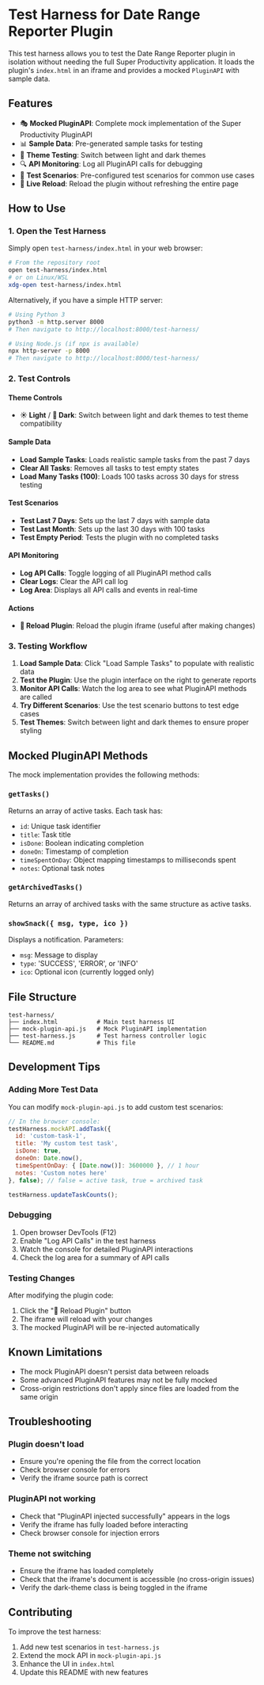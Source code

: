 # Test Harness for Date Range Reporter Plugin

This test harness allows you to test the Date Range Reporter plugin in isolation without needing the full Super Productivity application. It loads the plugin's `index.html` in an iframe and provides a mocked `PluginAPI` with sample data.

## Features

- 🎭 **Mocked PluginAPI**: Complete mock implementation of the Super Productivity PluginAPI
- 📊 **Sample Data**: Pre-generated sample tasks for testing
- 🎨 **Theme Testing**: Switch between light and dark themes
- 🔍 **API Monitoring**: Log all PluginAPI calls for debugging
- 🧪 **Test Scenarios**: Pre-configured test scenarios for common use cases
- 🔄 **Live Reload**: Reload the plugin without refreshing the entire page

## How to Use

### 1. Open the Test Harness

Simply open `test-harness/index.html` in your web browser:

```bash
# From the repository root
open test-harness/index.html
# or on Linux/WSL
xdg-open test-harness/index.html
```

Alternatively, if you have a simple HTTP server:

```bash
# Using Python 3
python3 -m http.server 8000
# Then navigate to http://localhost:8000/test-harness/

# Using Node.js (if npx is available)
npx http-server -p 8000
# Then navigate to http://localhost:8000/test-harness/
```

### 2. Test Controls

#### Theme Controls
- **☀️ Light** / **🌙 Dark**: Switch between light and dark themes to test theme compatibility

#### Sample Data
- **Load Sample Tasks**: Loads realistic sample tasks from the past 7 days
- **Clear All Tasks**: Removes all tasks to test empty states
- **Load Many Tasks (100)**: Loads 100 tasks across 30 days for stress testing

#### Test Scenarios
- **Test Last 7 Days**: Sets up the last 7 days with sample data
- **Test Last Month**: Sets up the last 30 days with 100 tasks
- **Test Empty Period**: Tests the plugin with no completed tasks

#### API Monitoring
- **Log API Calls**: Toggle logging of all PluginAPI method calls
- **Clear Logs**: Clear the API call log
- **Log Area**: Displays all API calls and events in real-time

#### Actions
- **🔄 Reload Plugin**: Reload the plugin iframe (useful after making changes)

### 3. Testing Workflow

1. **Load Sample Data**: Click "Load Sample Tasks" to populate with realistic data
2. **Test the Plugin**: Use the plugin interface on the right to generate reports
3. **Monitor API Calls**: Watch the log area to see what PluginAPI methods are called
4. **Try Different Scenarios**: Use the test scenario buttons to test edge cases
5. **Test Themes**: Switch between light and dark themes to ensure proper styling

## Mocked PluginAPI Methods

The mock implementation provides the following methods:

### `getTasks()`
Returns an array of active tasks. Each task has:
- `id`: Unique task identifier
- `title`: Task title
- `isDone`: Boolean indicating completion
- `doneOn`: Timestamp of completion
- `timeSpentOnDay`: Object mapping timestamps to milliseconds spent
- `notes`: Optional task notes

### `getArchivedTasks()`
Returns an array of archived tasks with the same structure as active tasks.

### `showSnack({ msg, type, ico })`
Displays a notification. Parameters:
- `msg`: Message to display
- `type`: 'SUCCESS', 'ERROR', or 'INFO'
- `ico`: Optional icon (currently logged only)

## File Structure

```
test-harness/
├── index.html           # Main test harness UI
├── mock-plugin-api.js   # Mock PluginAPI implementation
├── test-harness.js      # Test harness controller logic
└── README.md            # This file
```

## Development Tips

### Adding More Test Data

You can modify `mock-plugin-api.js` to add custom test scenarios:

```javascript
// In the browser console:
testHarness.mockAPI.addTask({
  id: 'custom-task-1',
  title: 'My custom test task',
  isDone: true,
  doneOn: Date.now(),
  timeSpentOnDay: { [Date.now()]: 3600000 }, // 1 hour
  notes: 'Custom notes here'
}, false); // false = active task, true = archived task

testHarness.updateTaskCounts();
```

### Debugging

1. Open browser DevTools (F12)
2. Enable "Log API Calls" in the test harness
3. Watch the console for detailed PluginAPI interactions
4. Check the log area for a summary of API calls

### Testing Changes

After modifying the plugin code:
1. Click the "🔄 Reload Plugin" button
2. The iframe will reload with your changes
3. The mocked PluginAPI will be re-injected automatically

## Known Limitations

- The mock PluginAPI doesn't persist data between reloads
- Some advanced PluginAPI features may not be fully mocked
- Cross-origin restrictions don't apply since files are loaded from the same origin

## Troubleshooting

### Plugin doesn't load
- Ensure you're opening the file from the correct location
- Check browser console for errors
- Verify the iframe source path is correct

### PluginAPI not working
- Check that "PluginAPI injected successfully" appears in the logs
- Verify the iframe has fully loaded before interacting
- Check browser console for injection errors

### Theme not switching
- Ensure the iframe has loaded completely
- Check that the iframe's document is accessible (no cross-origin issues)
- Verify the dark-theme class is being toggled in the iframe

## Contributing

To improve the test harness:
1. Add new test scenarios in `test-harness.js`
2. Extend the mock API in `mock-plugin-api.js`
3. Enhance the UI in `index.html`
4. Update this README with new features
